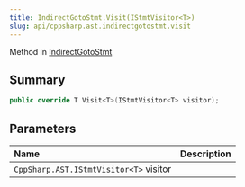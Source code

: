 ```yaml
---
title: IndirectGotoStmt.Visit(IStmtVisitor<T>)
slug: api/cppsharp.ast.indirectgotostmt.visit
---
```

Method in [IndirectGotoStmt](/api/cppsharp/ast/indirectgotostmt)

## Summary



```csharp
public override T Visit<T>(IStmtVisitor<T> visitor);
```

## Parameters

|Name|Description|
|:---|:---|
|`CppSharp.AST.IStmtVisitor<T>` visitor||

